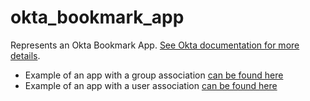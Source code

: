# okta_bookmark_app

Represents an Okta Bookmark App. [See Okta documentation for more details](https://developer.okta.com/docs/api/resources/apps/#add-bookmark-application).

* Example of an app with a group association [can be found here](./basic.tf)
* Example of an app with a user association [can be found here](./basic_updated.tf)
